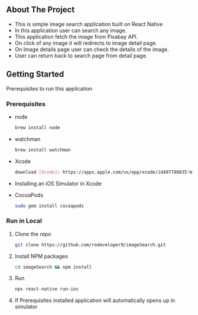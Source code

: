 <!-- ABOUT THE PROJECT -->

## About The Project

- This is simple image search application built on React Native 
- In this application user can search any image. 
- This application fetch the image from Pixabay API. 
- On click of any image it will redirects to image detail page.
- On Image details page user can check the details of the image.
- User can return back to search page from detail page.

<!-- GETTING STARTED -->

## Getting Started

Prerequisites to run this application

### Prerequisites

- node
  ```sh
  brew install node
  ```
- watchman
  ```sh
  brew install watchman
  ```
- Xcode
  ```sh
  download [Xcode]: https://apps.apple.com/us/app/xcode/id497799835?mt=12
  ```
- Installing an iOS Simulator in Xcode

- CocoaPods
  ```sh
  sudo gem install cocoapods
  ```

### Run in Local 

1. Clone the repo
   ```sh
   git clone https://github.com/rodeveloper9/imageSearch.git
   ```
2. Install NPM packages
   ```sh
   cd imageSearch && npm install
   ```
3. Run
   ```sh
   npx react-native run-ios
   ```
4. If Prerequisites installed application will automatically opens up in simulator


